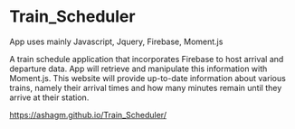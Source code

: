 # Train_Scheduler
App uses mainly Javascript, Jquery, Firebase, Moment.js

A train schedule application that incorporates Firebase to host arrival and departure data. App will retrieve and manipulate this information with Moment.js. This website will provide up-to-date information about various trains, namely their arrival times and how many minutes remain until they arrive at their station.


https://ashagm.github.io/Train_Scheduler/
